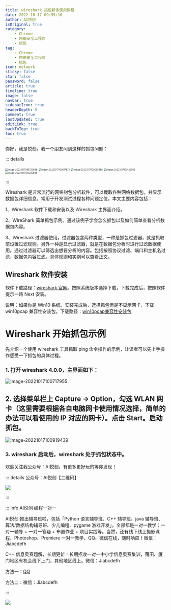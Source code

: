 ```yaml
---
title: wireshark 抓包新手使用教程
date: 2022-10-17 09:55:10
author: AI悦创
isOriginal: true
category: 
    - Chrome
    - 网络安全工程师
    - 抓包
tag:
    - Chrome
    - 网络安全工程师
    - 抓包
icon: network
sticky: false
star: false
password: false
article: true
timeline: true
image: false
navbar: true
sidebarIcon: true
headerDepth: 5
comment: true
lastUpdated: true
editLink: true
backToTop: true
toc: true
---
```


你好，我是悦创。我一个朋友问到这样的抓包问题：

::: details

<img src="./23.assets/image-20221017095720036.png" alt="image-20221017095720036" style="zoom: 50%;" />

<img src="./23.assets/image-20221017100017875.png" alt="image-20221017100017875" style="zoom: 50%;" />

<img src="./23.assets/image-20221017100055586.png" alt="image-20221017100055586" style="zoom:50%;" />

<img src="./23.assets/image-20221017100120953.png" alt="image-20221017100120953" style="zoom:50%;" />

<img src="./23.assets/image-20221017100200658.png" alt="image-20221017100200658" style="zoom:50%;" />

:::

Wireshark 是非常流行的网络封包分析软件，可以截取各种网络数据包，并显示数据包详细信息。常用于开发测试过程各种问题定位。本文主要内容包括：

 1、Wireshark 软件下载和安装以及 Wireshark 主界面介绍。

 2、WireShark 简单抓包示例。通过该例子学会怎么抓包以及如何简单查看分析数据包内容。

 3、Wireshark 过滤器使用。过滤器包含两种类型，一种是抓包过滤器，就是抓取前设置过滤规则。另外一种是显示过滤器，就是在数据包分析时进行过滤数据使用。通过过滤器可以筛选出想要分析的内容。包括按照协议过滤、端口和主机名过滤、数据包内容过滤。具体规则和实例可以查看正文。

## Wireshark 软件安装

 软件下载路径：[wireshark 官网](https://www.wireshark.org/)。按照系统版本选择下载，下载完成后，按照软件提示一路 Next 安装。

 说明：如果你是 Win10 系统，安装完成后，选择抓包但是不显示网卡，下载 win10pcap 兼容性安装包。下载路径：[win10pcap兼容性安装包](http://www.win10pcap.org/download/)

# **Wireshark 开始抓包示例**

  先介绍一个使用 wireshark 工具抓取 ping 命令操作的示例，让读者可以先上手操作感受一下抓包的具体过程。

### 1. 打开 wireshark 4.0.0，主界面如下：

![image-20221017100717955](./23.assets/image-20221017100717955.png)

## 2. 选择菜单栏上 Capture -> Option，勾选 WLAN 网卡（这里需要根据各自电脑网卡使用情况选择，简单的办法可以看使用的 IP 对应的网卡）。点击 Start。启动抓包。

![image-20221017100919439](./23.assets/image-20221017100919439.png)

### 3. wireshark 启动后，wireshark 处于抓包状态中。













欢迎关注我公众号：AI悦创，有更多更好玩的等你发现！

::: details 公众号：AI悦创【二维码】

![](/gzh.jpg)

:::

::: info AI悦创·编程一对一

AI悦创·推出辅导班啦，包括「Python 语言辅导班、C++ 辅导班、java 辅导班、算法/数据结构辅导班、少儿编程、pygame 游戏开发」，全部都是一对一教学：一对一辅导 + 一对一答疑 + 布置作业 + 项目实践等。当然，还有线下线上摄影课程、Photoshop、Premiere 一对一教学、QQ、微信在线，随时响应！微信：Jiabcdefh

C++ 信息奥赛题解，长期更新！长期招收一对一中小学信息奥赛集训，莆田、厦门地区有机会线下上门，其他地区线上。微信：Jiabcdefh

方法一：[QQ](http://wpa.qq.com/msgrd?v=3&uin=1432803776&site=qq&menu=yes)

方法二：微信：Jiabcdefh

:::

![](/zsxq.jpg)
